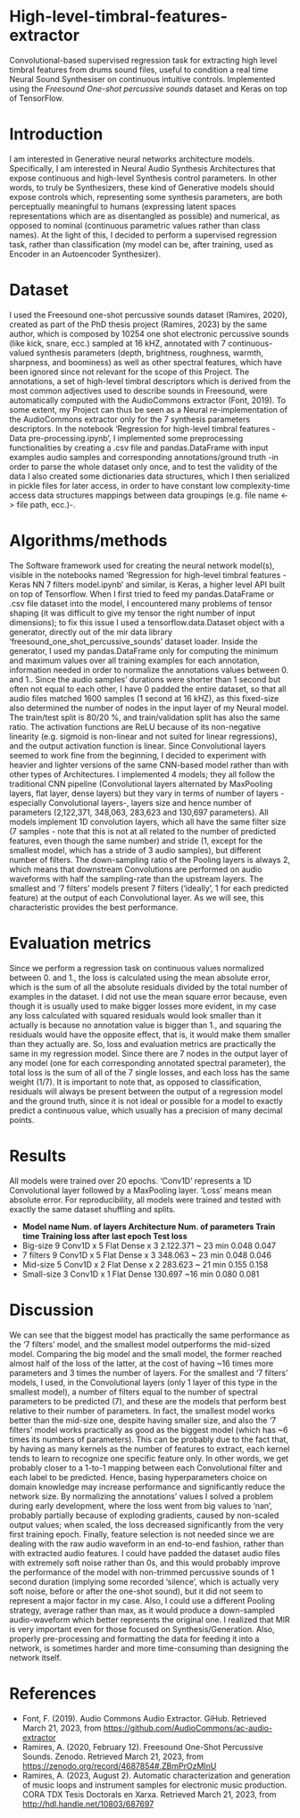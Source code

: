# High-level-timbral-features-extractor
Convolutional-based supervised regression task for extracting high level timbral features from drums sound files, useful to condition a real time Neural Sound Synthesiser on continuous intuitive controls.
Implemented using the <i>Freesound One-shot percussive sounds</i> dataset and Keras on top of TensorFlow.

# Introduction
I am interested in Generative neural networks architecture models. Specifically, I am interested in Neural Audio Synthesis Architectures that expose continuous and high-level Synthesis control parameters. In other words, to truly be Synthesizers, these kind of Generative models should expose controls which, representing some synthesis parameters, are both perceptually meaningful to humans (expressing latent spaces representations which are as disentangled as possible) and numerical, as opposed to nominal (continuous parametric values rather than class names).
At the light of this, I decided to perform a supervised regression task, rather than classification (my model can be, after training, used as Encoder in an Autoencoder Synthesizer).

# Dataset
I used the Freesound one-shot percussive sounds dataset (Ramires, 2020), created as part of the PhD thesis project (Ramires, 2023) by the same author, which is composed by 10254 one shot electronic percussive sounds (like kick, snare, ecc.) sampled at 16 kHZ, annotated with 7 continuous-valued synthesis parameters (depth, brightness, roughness, warmth, sharpness, and boominess) as well as other spectral features, which have been ignored since not relevant for the scope of this Project. The annotations, a set of high-level timbral descriptors which is derived from the most common adjectives used to describe sounds in Freesound, were automatically computed with the AudioCommons extractor (Font, 2019). To some extent, my Project can thus be seen as a Neural re-implementation of the AudioCommons extractor only for the 7 synthesis parameters descriptors.
In the notebook ‘Regression for high-level timbral features - Data pre-processing.ipynb’, I implemented some preprocessing functionalities by creating a .csv file and pandas.DataFrame with input examples audio samples and corresponding annotations/ground truth -in order to parse the whole dataset only once, and to test the validity of the data I also created some dictionaries data structures, which I then serialized in pickle files for later access, in order to have constant low complexity-time access data structures mappings between data groupings (e.g. file name <-> file path, ecc.)-.

# Algorithms/methods
The Software framework used for creating the neural network model(s), visible in the notebooks named ‘Regression for high-level timbral features - Keras NN 7 filters model.ipynb’ and similar, is Keras, a higher level API built on top of Tensorflow. When I first tried to feed my pandas.DataFrame or .csv file dataset into the model, I encountered many problems of tensor shaping (it was difficult to give my tensor the right number of input dimensions); to fix this issue I used a tensorflow.data.Dataset object with a generator, directly out of the mir data library ‘freesound_one_shot_percussive_sounds’ dataset loader. Inside the generator, I used my pandas.DataFrame only for computing the minimum and maximum values over all training examples for each annotation, information needed in order to normalize the annotations values between 0. and 1.. Since the audio samples’ durations were shorter than 1 second but often not equal to each other, I have 0 padded the entire dataset, so that all audio files matched 1600 samples (1 second at 16 kHZ), as this fixed-size also determined the number of nodes in the input layer of my Neural model. The train/test split is 80/20 %, and train/validation split has also the same ratio. The activation functions are ReLU because of its non-negative linearity (e.g. sigmoid is non-linear and not suited for linear regressions), and the output activation function is linear.
Since Convolutional layers seemed to work fine from the beginning, I decided to experiment with heavier and lighter versions of the same CNN-based model rather than with other types of Architectures. I implemented 4 models; they all follow the traditional CNN pipeline (Convolutional layers alternated by MaxPooling layers, flat layer, dense layers) but they vary in terms of number of layers -especially Convolutional layers-, layers size and hence number of parameters (2,122,371, 348,063, 283,623 and 130,697 parameters). All models implement 1D convolution layers, which all have the same filter size (7 samples - note that this is not at all related to the number of predicted features, even though the same number) and stride (1, except for the smallest model, which has a stride of 3 audio samples), but different number of filters. The down-sampling ratio of the Pooling layers is always 2, which means that downstream Convolutions are performed on audio waveforms with half the sampling-rate than the upstream layers. The smallest and ‘7 filters’ models present 7 filters (‘ideally’, 1 for each predicted feature) at the output of each Convolutional layer. As we will see, this characteristic provides the best performance.

# Evaluation metrics
Since we perform a regression task on continuous values normalized between 0. and 1., the loss is calculated using the mean absolute error, which is the sum of all the absolute residuals divided by the total number of examples in the dataset. I did not use the mean square error because, even though it is usually used to make bigger losses more evident, in my case any loss calculated with squared residuals would look smaller than it actually is because no annotation value is bigger than 1., and squaring the residuals would have the opposite effect, that is, it would make them smaller than they actually are. So, loss and evaluation metrics are practically the same in my regression model.
Since there are 7 nodes in the output layer of any model (one for each corresponding annotated spectral parameter), the total loss is the sum of all of the 7 single losses, and each loss has the same weight (1/7). It is important to note that, as opposed to classification, residuals will always be present between the output of a regression model and the ground truth, since it is not ideal or possible for a model to exactly predict a continuous value, which usually has a precision of many decimal points.

# Results
All models were trained over 20 epochs. ‘Conv1D’ represents a 1D Convolutional layer followed by a MaxPooling layer. ‘Loss’ means mean absolute error. For reproducibility, all models were trained and tested with exactly the same dataset shuffling and splits. 

- <b>Model name	Num.  of layers	Architecture	Num. of parameters	Train time	Training loss after last epoch	Test loss</b>
- Big-size	9	Conv1D x 5 Flat Dense x 3 	2.122.371	~ 23 min	0.048	0.047
- 7 filters	9	Conv1D x 5 Flat Dense x 3 	348.063	~ 23 min	0.048	0.046
- Mid-size	5	Conv1D x 2 Flat Dense x 2	283.623	~ 21 min	0.155	0.158
- Small-size	3	Conv1D x 1 Flat Dense    	130.697	~16 min	0.080	0.081

# Discussion
We can see that the biggest model has practically the same performance as the ‘7 filters’ model, and the smallest model outperforms the mid-sized model. Comparing the big model and the small model, the former reached almost half of the loss of the latter, at the cost of having ~16 times more parameters and 3 times the number of layers. For the smallest and ‘7 filters’ models, I used, in the Convolutional layers (only 1 layer of this type in the smallest model), a number of filters equal to the number of spectral parameters to be predicted (7), and these are the models that perform best relative to their number of parameters. In fact, the smallest model works better than the mid-size one, despite having smaller size, and also the ‘7 filters’ model works practically as good as the biggest model (which has ~6 times its numbers of parameters). This can be probably due to the fact that, by having as many kernels as the number of features to extract, each kernel tends to learn to recognize one specific feature only. In other words, we get probably closer to a 1-to-1 mapping between each Convolutional filter and each label to be predicted. Hence, basing hyperparameters choice on domain knowledge may increase performance and significantly reduce the network size. By normalizing the annotations’ values I solved a problem during early development, where the loss went from big values to ‘nan’, probably partially because of exploding gradients, caused by non-scaled output values; when scaled, the loss decreased significantly from the very first training epoch. Finally, feature selection is not needed since we are dealing with the raw audio waveform in an end-to-end fashion, rather than with extracted audio features. I could have padded the dataset audio files with extremely soft noise rather than 0s, and this would probably improve the performance of the model with non-trimmed percussive sounds of 1 second duration (implying some recorded ‘silence’, which is actually very soft noise, before or after the one-shot sound), but it did not seem to represent a major factor in my case. Also, I could use a different Pooling strategy, average rather than max, as it would produce a down-sampled audio-waveform which better represents the original one.
I realized that MIR is very important even for those focused on Synthesis/Generation. Also, properly pre-processing and formatting the data for feeding it into a network, is sometimes harder and more time-consuming than designing the network itself.






# References

- Font, F. (2019). Audio Commons Audio Extractor. GiHub. Retrieved March 21, 2023, from https://github.com/AudioCommons/ac-audio-extractor
- Ramires, A. (2020, February 12). Freesound One-Shot Percussive Sounds. Zenodo. Retrieved March 21, 2023, from https://zenodo.org/record/4687854#.ZBmPrOzMInU
- Ramires, A. (2023, August 2). Automatic characterization and generation of music loops and instrument samples for electronic music production. CORA TDX Tesis Doctorals en Xarxa. Retrieved March 21, 2023, from http://hdl.handle.net/10803/687697

